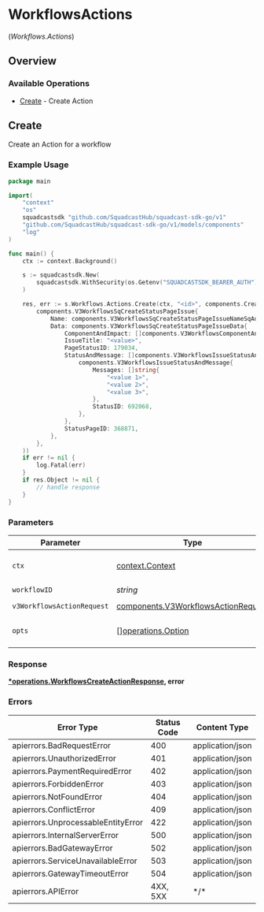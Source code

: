 # WorkflowsActions
(*Workflows.Actions*)

## Overview

### Available Operations

* [Create](#create) - Create Action

## Create

Create an Action for a workflow

### Example Usage

<!-- UsageSnippet language="go" operationID="Workflows_createAction" method="post" path="/v3/workflows/{workflowID}/actions" -->
```go
package main

import(
	"context"
	"os"
	squadcastsdk "github.com/SquadcastHub/squadcast-sdk-go/v1"
	"github.com/SquadcastHub/squadcast-sdk-go/v1/models/components"
	"log"
)

func main() {
    ctx := context.Background()

    s := squadcastsdk.New(
        squadcastsdk.WithSecurity(os.Getenv("SQUADCASTSDK_BEARER_AUTH")),
    )

    res, err := s.Workflows.Actions.Create(ctx, "<id>", components.CreateV3WorkflowsActionRequestV3WorkflowsSqCreateStatusPageIssue(
        components.V3WorkflowsSqCreateStatusPageIssue{
            Name: components.V3WorkflowsSqCreateStatusPageIssueNameSqAddStatusPageIssue,
            Data: components.V3WorkflowsSqCreateStatusPageIssueData{
                ComponentAndImpact: []components.V3WorkflowsComponentAndImpact{},
                IssueTitle: "<value>",
                PageStatusID: 179034,
                StatusAndMessage: []components.V3WorkflowsIssueStatusAndMessage{
                    components.V3WorkflowsIssueStatusAndMessage{
                        Messages: []string{
                            "<value 1>",
                            "<value 2>",
                            "<value 3>",
                        },
                        StatusID: 692068,
                    },
                },
                StatusPageID: 368871,
            },
        },
    ))
    if err != nil {
        log.Fatal(err)
    }
    if res.Object != nil {
        // handle response
    }
}
```

### Parameters

| Parameter                                                                                  | Type                                                                                       | Required                                                                                   | Description                                                                                |
| ------------------------------------------------------------------------------------------ | ------------------------------------------------------------------------------------------ | ------------------------------------------------------------------------------------------ | ------------------------------------------------------------------------------------------ |
| `ctx`                                                                                      | [context.Context](https://pkg.go.dev/context#Context)                                      | :heavy_check_mark:                                                                         | The context to use for the request.                                                        |
| `workflowID`                                                                               | *string*                                                                                   | :heavy_check_mark:                                                                         | N/A                                                                                        |
| `v3WorkflowsActionRequest`                                                                 | [components.V3WorkflowsActionRequest](../../models/components/v3workflowsactionrequest.md) | :heavy_check_mark:                                                                         | N/A                                                                                        |
| `opts`                                                                                     | [][operations.Option](../../models/operations/option.md)                                   | :heavy_minus_sign:                                                                         | The options for this request.                                                              |

### Response

**[*operations.WorkflowsCreateActionResponse](../../models/operations/workflowscreateactionresponse.md), error**

### Errors

| Error Type                         | Status Code                        | Content Type                       |
| ---------------------------------- | ---------------------------------- | ---------------------------------- |
| apierrors.BadRequestError          | 400                                | application/json                   |
| apierrors.UnauthorizedError        | 401                                | application/json                   |
| apierrors.PaymentRequiredError     | 402                                | application/json                   |
| apierrors.ForbiddenError           | 403                                | application/json                   |
| apierrors.NotFoundError            | 404                                | application/json                   |
| apierrors.ConflictError            | 409                                | application/json                   |
| apierrors.UnprocessableEntityError | 422                                | application/json                   |
| apierrors.InternalServerError      | 500                                | application/json                   |
| apierrors.BadGatewayError          | 502                                | application/json                   |
| apierrors.ServiceUnavailableError  | 503                                | application/json                   |
| apierrors.GatewayTimeoutError      | 504                                | application/json                   |
| apierrors.APIError                 | 4XX, 5XX                           | \*/\*                              |